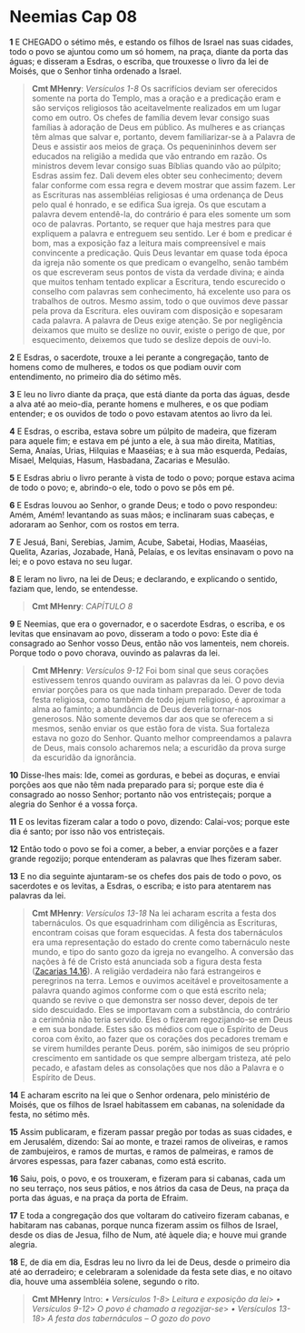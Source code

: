 # Neemias Cap 08

**1** 	E CHEGADO o sétimo mês, e estando os filhos de Israel nas suas cidades, todo o povo se ajuntou como um só homem, na praça, diante da porta das águas; e disseram a Esdras, o escriba, que trouxesse o livro da lei de Moisés, que o Senhor tinha ordenado a Israel.

> **Cmt MHenry**: *Versículos 1-8* Os sacrifícios deviam ser oferecidos somente na porta do Templo, mas a oração e a predicação eram e são serviços religiosos tão aceitavelmente realizados em um lugar como em outro. Os chefes de família devem levar consigo suas famílias à adoração de Deus em público. As mulheres e as crianças têm almas que salvar e, portanto, devem familiarizar-se à a Palavra de Deus e assistir aos meios de graça. Os pequenininhos devem ser educados na religião a medida que vão entrando em razão. Os ministros devem levar consigo suas Bíblias quando vão ao púlpito; Esdras assim fez. Dali devem eles obter seu conhecimento; devem falar conforme com essa regra e devem mostrar que assim fazem. Ler as Escrituras nas assembléias religiosas é uma ordenança de Deus pelo qual é honrado, e se edifica Sua igreja. Os que escutam a palavra devem entendê-la, do contrário é para eles somente um som oco de palavras. Portanto, se requer que haja mestres para que expliquem a palavra e entreguem seu sentido. Ler é bom e predicar é bom, mas a exposição faz a leitura mais compreensível e mais convincente a predicação. Quis Deus levantar em quase toda época da igreja não somente os que predicam o evangelho, senão também os que escreveram seus pontos de vista da verdade divina; e ainda que muitos tenham tentado explicar a Escritura, tendo escurecido o conselho com palavras sem conhecimento, há excelente uso para os trabalhos de outros. Mesmo assim, todo o que ouvimos deve passar pela prova da Escritura. eles ouviram com disposição e sopesaram cada palavra. A palavra de Deus exige atenção. Se por negligência deixamos que muito se deslize no ouvir, existe o perigo de que, por esquecimento, deixemos que tudo se deslize depois de ouvi-lo.

**2** 	E Esdras, o sacerdote, trouxe a lei perante a congregação, tanto de homens como de mulheres, e todos os que podiam ouvir com entendimento, no primeiro dia do sétimo mês.

**3** 	E leu no livro diante da praça, que está diante da porta das águas, desde a alva até ao meio-dia, perante homens e mulheres, e os que podiam entender; e os ouvidos de todo o povo estavam atentos ao livro da lei.

**4** 	E Esdras, o escriba, estava sobre um púlpito de madeira, que fizeram para aquele fim; e estava em pé junto a ele, à sua mão direita, Matitias, Sema, Anaías, Urias, Hilquias e Maaséias; e à sua mão esquerda, Pedaías, Misael, Melquias, Hasum, Hasbadana, Zacarias e Mesulão.

**5** 	E Esdras abriu o livro perante à vista de todo o povo; porque estava acima de todo o povo; e, abrindo-o ele, todo o povo se pôs em pé.

**6** 	E Esdras louvou ao Senhor, o grande Deus; e todo o povo respondeu: Amém, Amém! levantando as suas mãos; e inclinaram suas cabeças, e adoraram ao Senhor, com os rostos em terra.

**7** 	E Jesuá, Bani, Serebias, Jamim, Acube, Sabetai, Hodias, Maaséias, Quelita, Azarias, Jozabade, Hanã, Pelaías, e os levitas ensinavam o povo na lei; e o povo estava no seu lugar.

**8** 	E leram no livro, na lei de Deus; e declarando, e explicando o sentido, faziam que, lendo, se entendesse.

> **Cmt MHenry**: *CAPÍTULO 8*

**9** 	E Neemias, que era o governador, e o sacerdote Esdras, o escriba, e os levitas que ensinavam ao povo, disseram a todo o povo: Este dia é consagrado ao Senhor vosso Deus, então não vos lamenteis, nem choreis. Porque todo o povo chorava, ouvindo as palavras da lei.

> **Cmt MHenry**: *Versículos 9-12* Foi bom sinal que seus corações estivessem tenros quando ouviram as palavras da lei. O povo devia enviar porções para os que nada tinham preparado. Dever de toda festa religiosa, como também de todo jejum religioso, é aproximar a alma ao faminto; a abundância de Deus deveria tornar-nos generosos. Não somente devemos dar aos que se oferecem a si mesmos, senão enviar os que estão fora de vista. Sua fortaleza estava no gozo do Senhor. Quanto melhor compreendamos a palavra de Deus, mais consolo acharemos nela; a escuridão da prova surge da escuridão da ignorância.

**10** 	Disse-lhes mais: Ide, comei as gorduras, e bebei as doçuras, e enviai porções aos que não têm nada preparado para si; porque este dia é consagrado ao nosso Senhor; portanto não vos entristeçais; porque a alegria do Senhor é a vossa força.

**11** 	E os levitas fizeram calar a todo o povo, dizendo: Calai-vos; porque este dia é santo; por isso não vos entristeçais.

**12** 	Então todo o povo se foi a comer, a beber, a enviar porções e a fazer grande regozijo; porque entenderam as palavras que lhes fizeram saber.

**13** 	E no dia seguinte ajuntaram-se os chefes dos pais de todo o povo, os sacerdotes e os levitas, a Esdras, o escriba; e isto para atentarem nas palavras da lei.

> **Cmt MHenry**: *Versículos 13-18* Na lei acharam escrita a festa dos tabernáculos. Os que esquadrinham com diligência as Escrituras, encontram coisas que foram esquecidas. A festa dos tabernáculos era uma representação do estado do crente como tabernáculo neste mundo, e tipo do santo gozo da igreja no evangelho. A conversão das nações à fé de Cristo está anunciada sob a figura desta festa ([Zacarias 14.16](../38A-Zc/14.md#16)). A religião verdadeira não fará estrangeiros e peregrinos na terra. Lemos e ouvimos aceitável e proveitosamente a palavra quando agimos conforme com o que está escrito nela; quando se revive o que demonstra ser nosso dever, depois de ter sido descuidado. Eles se importavam com a substância, do contrário a cerimônia não teria servido. Eles o fizeram regozijando-se em Deus e em sua bondade. Estes são os médios com que o Espírito de Deus coroa com êxito, ao fazer que os corações dos pecadores tremam e se virem humildes perante Deus. porém, são inimigos de seu próprio crescimento em santidade os que sempre albergam tristeza, até pelo pecado, e afastam deles as consolações que nos dão a Palavra e o Espírito de Deus.

**14** 	E acharam escrito na lei que o Senhor ordenara, pelo ministério de Moisés, que os filhos de Israel habitassem em cabanas, na solenidade da festa, no sétimo mês.

**15** 	Assim publicaram, e fizeram passar pregão por todas as suas cidades, e em Jerusalém, dizendo: Saí ao monte, e trazei ramos de oliveiras, e ramos de zambujeiros, e ramos de murtas, e ramos de palmeiras, e ramos de árvores espessas, para fazer cabanas, como está escrito.

**16** 	Saiu, pois, o povo, e os trouxeram, e fizeram para si cabanas, cada um no seu terraço, nos seus pátios, e nos átrios da casa de Deus, na praça da porta das águas, e na praça da porta de Efraim.

**17** 	E toda a congregação dos que voltaram do cativeiro fizeram cabanas, e habitaram nas cabanas, porque nunca fizeram assim os filhos de Israel, desde os dias de Jesua, filho de Num, até àquele dia; e houve mui grande alegria.

**18** 	E, de dia em dia, Esdras leu no livro da lei de Deus, desde o primeiro dia até ao derradeiro; e celebraram a solenidade da festa sete dias, e no oitavo dia, houve uma assembléia solene, segundo o rito.


> **Cmt MHenry** Intro: *• Versículos 1-8*> *Leitura e exposição da lei*> *• Versículos 9-12*> *O povo é chamado a regozijar-se*> *• Versículos 13-18*> *A festa dos tabernáculos – O gozo do povo*